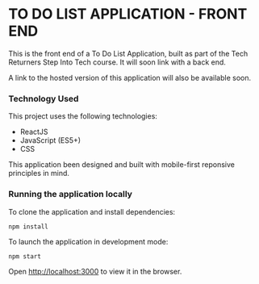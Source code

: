 # TO DO LIST APPLICATION - FRONT END

This is the front end of a To Do List Application, built as part of the Tech Returners Step Into Tech course. It will soon link with a back end. 

A link to the hosted version of this application will also be available soon. 

### Technology Used

This project uses the following technologies:

- ReactJS
- JavaScript (ES5+)
- CSS

This application been designed and built with mobile-first reponsive principles in mind.

### Running the application locally

To clone the application and install dependencies:

`npm install`

To launch the application in development mode:

`npm start`

Open [http://localhost:3000](http://localhost:3000) to view it in the browser.



